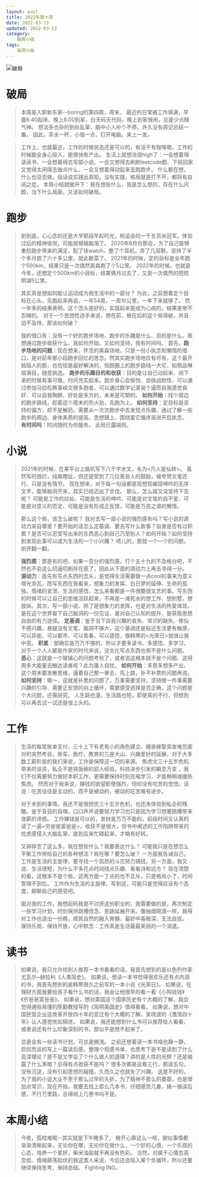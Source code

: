 ```yaml
---
layout: post
title: 2022年第十周
date: 2022-03-13
updated: 2022-03-13
category:
    每周小结
tags:
    每周小结
---
```

![破局](https://cdn.jsdelivr.net/gh/liugezhou/image@master/img/202210.6hecdavlmi80.webp)
<!--more-->
# 破局
> 本周是入职新东家--boring的第四周，周末。
> 最近的日常被工作填满，早晨6:40起床、晚上8:00到家，白天码天代码，晚上到家很闲，总是少点精气神。
> 想法多也杂的到处乱窜，脑中小人吵个不停，许久没有周记总结一番。
> 因此，茶水一杯，小烟一点，打开电脑，来上一发。
<!--more -->
> 工作上，也就最近，工作的时候状态还是可以的，有活干有咖啡喝，工作的时候能全身心投入，能很快有产出。
> 生活上就想法很high了：一会想着得读读书、一会想着得去写部小说、一会又想得去刷刷leetcode题、下班回家又觉得太闲得去做点什么，一会又想着得动起来去跑跑步。	
> 什么都在想，什么也没去做，俗话说实践出真知，没有实践，格局就是打不开，都将有自闭之症。
> 本周小结就敞开下：我在想些什么，我是怎么想的，存在什么问题，当下什么局面，又该如何破局。
# 跑步

> 剖到底，心心念的还是大学那段早起时光，校运会的一千五百米冠军。体验过后的精神愉悦，可能就根植脑海了。
> 2020年8月份那会，为了自己能够重拾跑步带来的满足，配了块watch，整了个耳机，弄了几双鞋，坚持了半个多月跑了六十多公里，就此歇菜了。
> 2021年的时候，定的目标是全年跑个500km，结果只是一次偶然奥森跑了个5公里。
> 2022年的时候，也就是今年，还想定个500km的小目标，结果俩月过去了，又是一次偶然的短短明湖5公里。
> 
> 其实真是想如何能让运动成为我生活中的一部分？
> 为此，之前想着定个目标在心头，先跑起来再说，一年54周，一周10公里，一年下来就够了。
> 然一年多的结果表明，这个念头是好的，实践起来是成为心病的，结果是惨不忍睹的。
> 对于一个思想性选手来说，想在前、做在后的这个局得破，并且迫不及待，那该如何破？
> 
> 我的借口有：没有一个好的跑步场地、跑步的乐趣是什么、目的是什么，我想通过跑步收获什么、我如何开始、又如何坚持，我有时间吗。
> 首先，**跑步场地的问题**：现在想来，怀念的奥森场地，只是一份小执念和懒惰的借口，是对前年那小段跑步回忆的思念。然其实跑步场地应有尽有，这个最开始恼人的题，也恰恰是最好解决的，悦跑圈上的跑步路线一大坨，如商品琳琅满目，随意挑选。
> **跑步的乐趣目的和收获**：目的是让自己动起来，闲下来的时候有事可做，时间充实起来。跑步身心会愉悦、会挑战耐性、可以通过参加马拉松赛事结交很多跑者、可以通过数字记录装个逼而自我感觉良好、可以自我陶醉、好处是多方的，未来是可期的。
> **如何开始**：找个周边的跑步路线，趁着这个周末的热火劲，先跑为上。
> **如何坚持**：定目标是坚持的偏方，却不是解药。需要从一次次跑步中去发现点乐趣、通过了解一些跑步的周边、身体素质的提高、思想跟上、围绕着它循序渐进开启执念。
> **有时间吗**：时间随时为你服务。
> 此局已露端倪。

# 小说

> 2021年的时候，在某平台上脑坑写下八千字水文，名为<凡人是仙转>。
> 虽然写的很烂，纯属瞎扯，但还是受到了几位善良人的鼓励，被夸赞文笔还行、只是没有情节。
> 现在想来，对于每一句话都是现想现编现呻吟的无序文字，能够脑洞开来，其实已经迈出了步伐。
> 那么，怎么就又没坚持下去呢？
> 可能是工作的拉扯、可能是生活的呻吟、可能是对文笔的自不爱、可能是对意义的否定、可能是没有形成正反馈，可能是万恶之源的懒惰。
> 
> 那么这个局，该怎么破呢？
> 我对去写一部小说的强烈感有吗？写小说的源动力来自哪里？要开始的话怎么定基调、要去写什么故事？自身是否有过积累？是否可以忍受写出来的东西恶心到自己乃至别人？如何开始？如何坚持到发现此事可以成为生活的一个小兴趣？
> 啧儿的，那就一个一个的问题，剖开翻一翻。
> 
> **强烈感**：那是有的吧，如果一百分的强烈感，打个五十九的不及格分吧，不然也不会这么叨逼叨刷存在感了，因此从下面的源动力上再去寻得一分。
> **源动力**：首先有写点东西的念头，是觉得生活需要做一点cool的事来为意义增光添瓦，而写东西在我看来，想象力的发挥、白日梦的延伸、生命的孤独、情绪的宣泄、生活的感悟，怎么来看都是一件很酷很文艺的事。写东西的时候可以让自己的思维活跃起来，不再是一滩死水的想工作、想别墅、想放纵。其次，写一部小说、除了是想象力的发挥，也是对生活的热爱体现、是在这个世界留下自己脑洞的一份见证、是对自己认知的提升、是获取思想自由的有力途径。
> **定基调**：鉴于当下自我兴趣的丧失、常识的缺失、修仙不感兴趣、悬疑没有文笔、脑洞不够大，这个基调还是贴近生活更有触感，可以异能、可以都市、可以青春、可以感悟，像韩寒的<光荣日>就很让我中意。
> **积累**：那确实是万万不够的，所以才要多读书、多感悟、多学习，对于一个人人都是作家的时代来说，没文化写点东西也倒不是什么问题。
> **恶心**：这就是一个玻璃心的问题考验了，或者说这根本就不是个问题、这得用多大能量去触达读者呢？此为庸人自扰。
> **如何开始**：多思多想多产出，这个周末要发散思维，逼着自己整一章去，先上路，补不补票的问题再说。
> **如何坚持**：嘶～，这就是补票的问题了，万事需要坚持，坚持做一件事需要兴趣的引导、需要正反馈的向上循环，需要感受选择是否正确，这个问题是个大问题，还需研究。
> 人生路也漫，生活路也短，即使真的不行，但想到可以再去试一试还是很上头的。

# 工作

> 生活的每笔账单支付、三十上下有老有小的角色建立、婚丧嫁娶突发唯恐面对的突然考验，房车、医疗、教育的三座大山、兴趣爱好的延展，对于大多数工薪阶层的我们来说，工作是保障这一切的来源。
> 焦虑文三十五岁危机带来的谈资，私企不是铁饭碗的前人经验，科技进步引发的瞬息万变 、我们不仅需要努力做好本职工作，更需要保持时刻充电学习，才能稍稍减缓些焦虑。
> 然而对于我来说，赚钱的欲望即使强烈，但却没有吃苦的觉悟。话说：吃苦往往是主动的，而不是被动的，被动的吃苦难有进步。
> 
> 对于未到的事情，我还不是很担忧三十五岁危机，也还未体验到私企的残酷、鉴于盲目的自嗨，口口声声说要努力学习也只是因为学习想要跳槽带来涨薪的诱惑。
> 工作赚钱是可以的，发财是万万不能的，前段时间又认真的读了一遍<穷爸爸富爸爸>，收获不是很大，但书中阐述的工作陷阱带来的忧虑感侵入大脑乱窜，直到后来忙碌起来，才略有好转。
> 
> 又碎碎念了这么多，我在想些什么？我要表达什么？
> 可能我只是在想怎么平衡工作带给自己的各种想法？局在哪？要怎么破？
> 一方面我告诫自己，工作是生活的主旋律，要寻找一个高昂的斗志努力搞钱，另一方面，我又说、生活很短，为什么不多花点时间找点乐趣、看看诗和远方？
> 现在清楚的看，这根本不是个局，这两方面一丁点的也不互斥，只是格局小了，时间管理不到位。
> 工作作为生活的主旋律，写到这，可能只是觉得应该有个态度，聊聊自己的感受吧。
> 
> 面对我的工作，我想起码我是不讨厌这份职业的，我需要做的是，再次制定一些学习计划，时刻保持跳槽信念、思路延展开来。像抽烟喝酒一样，我得对工作也造出一份瘾，顺其自然的融入脊髓，最好中毒极深、无法自拔。
> 保持乐观、保持开放，心中默念：工作真是生活最最美丽的一个消遣。

# 读书


> 如果说，我只允许给别人推荐一本书看看的话，我首先想到的是以色列作家尤瓦尔~赫拉利《人类简史》。
> 如果说，想读一本书觉得很欢乐还有点内涵的书，我首先想到的是韩寒很久之前写的一本小说《光荣日》。
> 如果说，在理财方面我要给孩子看什么书的话，我会让他很早的看一看《小狗钱钱》《穷爸爸富爸爸》。
> 如果说，想对美国这个国家历史有个大概的了解，我会觉得通俗易懂的陈勤教授写的《简明美国史》值得看看。
> 如果说，想对中国民营企业这改革开放四十年的变迁有个大概的了解，吴晓波的《激荡四十年》让人感觉恍如隔世。
> 如果说，我还能想到什么书可以推荐给人看看，或者说还有什么印象深刻的书，那似乎是想不起来了。
> 
> 总是会有一些读书计划，可总是搁浅。
> 之前还想着读一本书咱也静一静，侃侃而谈的写上一篇读后感，整理个观感书单，也思考下是不是读到了什么高深理论？是不是又学会了个什么做人的道理？讲的是人性的光辉？还是揭露了什么黑暗？总得有点收获不是吗？
> 很多次都是这看三行，那读五句，没有沉淀，没有引起思想的碰撞，久而久之也就失了兴趣。
> 这是不好的，为了我的小说大业不至于那么过早的夭折，为了精神不那么的萎靡，也是增加点常识，现在开始，我要去找上那么几本书，仔细感受几番，搞一搞读后感，不行万里路，总得阅上几卷书吗不是。


# 本周小结

> 今夜，孤枕难眠--其实就是下午睡多了。
> 敞开心扉这么一唠，貌似事情都渐渐清晰起来，无论你在哪，无论你在做什么，一个好的心情，一个乐观的心态，培养一个爱好，柴米油盐就不再没有色彩。
> 当然，对属于心情忽高忽低、情绪颠荡起伏的我这类人来说，今后还会陷入某个负循环，所以还要继续保持思考、保持总结。
> Fighting  ING。





